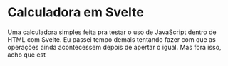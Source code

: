# Calculadora em Svelte

Uma calculadora simples feita pra testar o uso de JavaScript dentro de HTML com Svelte. 
Eu passei tempo demais tentando fazer com que as operações ainda acontecessem depois de apertar o igual.
Mas fora isso, acho que est
